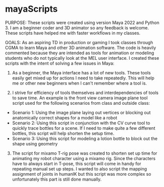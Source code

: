 
# mayaScripts

PURPOSE:
These scripts were created using version Maya 2022 and Python 3. I am a beginner coder and 3D animator so any feedback is welcome. These scripts have helped me with faster workflows in my classes.  

GOALS:
As an aspiring TD in production or gaming I took classes through CGMA to learn Maya and other 3D animation software. The code is heavily commented because they are intended as tools for animation or modeling students who do not typically look at the MEL user interface. I created these scripts with the intent of solving a few issues in Maya:

1. As a beginner, the Maya interface has a lot of new tools. These tools easily get mixed up for actions I need to take repeatedly. This will help me or other new beginners when I can't remember where a tool is.

2. I strive for efficiency of tools themselves and interdependencies of tools to save time. An example is the front view camera image plane tool script used for the following scenarios from class and outside class:
  - Scenario 1: Using the image plane laying out vertices or blocking out anatomically correct shapes for a model like a robot
  - Scenario 2: Using this script in conjunction with the CV curve tool to quickly trace bottles for a scene. If I need to make quite a few different bottles, this script will help shorten the setup time.
  - Scenario 3: Using this script for modeling a lotion bottle to block out the shape using geometry

3. The script for mixamo T-rig pose was created to shorten set up time for animating my robot character using a mixamo rig. Since the characters have to always start in T-pose, this script will come in handy for repeating manual set up steps. I wanted to also script the mapping assignment of joints in humanIK but this script was more complex so unfortunately this part is still done manually. 


